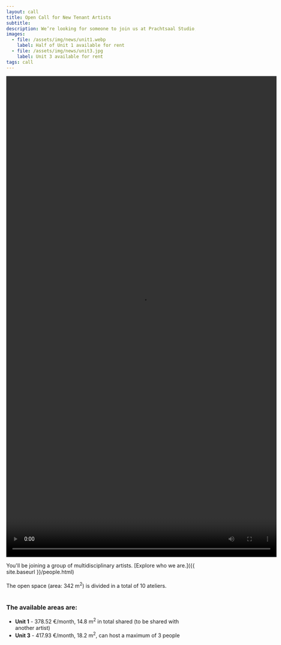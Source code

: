 ```yaml
---
layout: call
title: Open Call for New Tenant Artists
subtitle: 
description: We’re looking for someone to join us at Prachtsaal Studio, our beautiful open space in Neukölln (halfway between U-Leinestraße and U-Hermannstraße)!
images: 
  - file: /assets/img/news/unit1.webp
    label: Half of Unit 1 available for rent
  - file: /assets/img/news/unit3.jpg
    label: Unit 3 available for rent
tags: call
---
```


<video width="720" height="1280" controls>
  <source src="/assets/video/open_call_august_2024_low.mp4" type="video/mp4">
  Your browser does not support the video tag.
</video>
<br>

You'll be joining a group of multidisciplinary artists.
[Explore who we are.]({{ site.baseurl }}/people.html)
<br><br>
The open space (area: 342 m<sup>2</sup>) is divided in a total of 10 ateliers.
<br><br>

### The available areas are:

<ul>
<li><b>Unit 1</b> - 378.52 €/month, 14.8 m<sup>2</sup> in total shared (to be shared with another artist)
<li><b>Unit 3</b> - 417.93 €/month, 18.2 m<sup>2</sup>, can host a maximum of 3 people
</ul>
